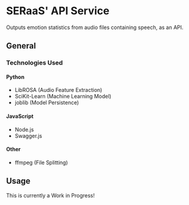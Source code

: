 # SERaaS' API Service
Outputs emotion statistics from audio files containing speech, as an API.

## General

### Technologies Used

#### Python
* LibROSA (Audio Feature Extraction)
* SciKit-Learn (Machine Learning Model)
* joblib (Model Persistence)

#### JavaScript
* Node.js
* Swagger.js

#### Other
* ffmpeg (File Splitting)

## Usage
This is currently a Work in Progress!